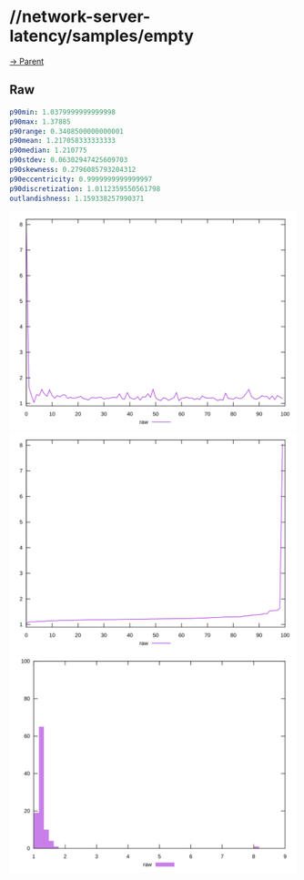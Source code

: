 
# //network-server-latency/samples/empty

[→ Parent](../..)


## Raw


```yaml
p90min: 1.0379999999999998
p90max: 1.37885
p90range: 0.3408500000000001
p90mean: 1.217058333333333
p90median: 1.210775
p90stdev: 0.06302947425609703
p90skewness: 0.2796085793204312
p90eccentricity: 0.9999999999999997
p90discretization: 1.0112359550561798
outlandishness: 1.159338257990371

```

![PLOT: raw-values](./raw/values.svg)![PLOT: raw-sorted](./raw/sorted.svg)![PLOT: raw-histogram](./raw/histogram.svg)